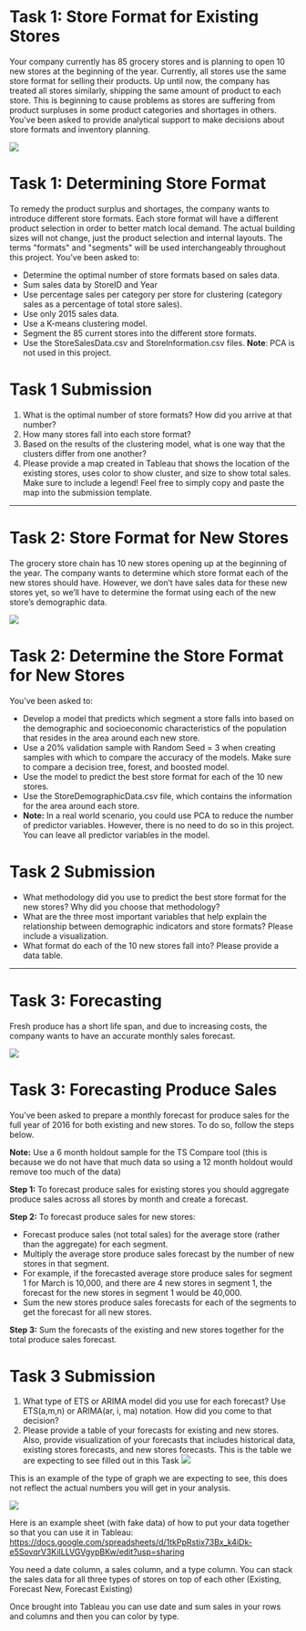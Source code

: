 # Task 1: Store Format for Existing Stores
Your company currently has 85 grocery stores and is planning to open 10 new stores at the beginning of the year. Currently, all stores use the same store format for selling their products. Up until now, the company has treated all stores similarly, shipping the same amount of product to each store. This is beginning to cause problems as stores are suffering from product surpluses in some product categories and shortages in others. You've been asked to provide analytical support to make decisions about store formats and inventory planning.

![](https://video.udacity-data.com/topher/2019/August/5d47a326_man-climbing-up-in-grocery-store-115680/man-climbing-up-in-grocery-store-115680.jpg)

# Task 1: Determining Store Format
To remedy the product surplus and shortages, the company wants to introduce different store formats. Each store format will have a different product selection in order to better match local demand. The actual building sizes will not change, just the product selection and internal layouts. The terms "formats" and "segments" will be used interchangeably throughout this project. You’ve been asked to:

- Determine the optimal number of store formats based on sales data.
 - Sum sales data by StoreID and Year
 - Use percentage sales per category per store for clustering (category sales as a percentage of total store sales).
 - Use only 2015 sales data.
 - Use a K-means clustering model.
- Segment the 85 current stores into the different store formats.
- Use the StoreSalesData.csv and StoreInformation.csv files.
<b>Note</b>:
PCA is not used in this project.

# Task 1 Submission
1. What is the optimal number of store formats? How did you arrive at that number?
2. How many stores fall into each store format?
3. Based on the results of the clustering model, what is one way that the clusters differ from one another?
4. Please provide a map created in Tableau that shows the location of the existing stores, uses color to show cluster, and size to show total sales. Make sure to include a legend! Feel free to simply copy and paste the map into the submission template.
---

# Task 2: Store Format for New Stores
The grocery store chain has 10 new stores opening up at the beginning of the year. The company wants to determine which store format each of the new stores should have. However, we don’t have sales data for these new stores yet, so we’ll have to determine the format using each of the new store’s demographic data.

![](https://video.udacity-data.com/topher/2019/August/5d47a544_construction-in-toronto-may-2012/construction-in-toronto-may-2012.jpg)

# Task 2: Determine the Store Format for New Stores
You’ve been asked to:

- Develop a model that predicts which segment a store falls into based on the demographic and socioeconomic characteristics of the population that resides in the area around each new store.
- Use a 20% validation sample with Random Seed = 3 when creating samples with which to compare the accuracy of the models. Make sure to compare a decision tree, forest, and boosted model.
- Use the model to predict the best store format for each of the 10 new stores.
- Use the StoreDemographicData.csv file, which contains the information for the area around each store.
- <b>Note:</b> In a real world scenario, you could use PCA to reduce the number of predictor variables. However, there is no need to do so in this project. You can leave all predictor variables in the model.

# Task 2 Submission
- What methodology did you use to predict the best store format for the new stores? Why did you choose that methodology?
- What are the three most important variables that help explain the relationship between demographic indicators and store formats? Please include a visualization.
- What format do each of the 10 new stores fall into? Please provide a data table.

---
# Task 3: Forecasting
Fresh produce has a short life span, and due to increasing costs, the company wants to have an accurate monthly sales forecast.

![](https://video.udacity-data.com/topher/2019/August/5d479d48_22219503122-065a9f04be-b/22219503122-065a9f04be-b.jpg)

# Task 3: Forecasting Produce Sales
You’ve been asked to prepare a monthly forecast for produce sales for the full year of 2016 for both existing and new stores. To do so, follow the steps below.

<b>Note:</b> Use a 6 month holdout sample for the TS Compare tool (this is because we do not have that much data so using a 12 month holdout would remove too much of the data)

<b>Step 1:</b> To forecast produce sales for existing stores you should aggregate produce sales across all stores by month and create a forecast.

<b>Step 2:</b> To forecast produce sales for new stores:

- Forecast produce sales (not total sales) for the average store (rather than the aggregate) for each segment.
- Multiply the average store produce sales forecast by the number of new stores in that segment.
- For example, if the forecasted average store produce sales for segment 1 for March is 10,000, and there are 4 new stores in segment 1, the forecast for the new stores in segment 1 would be 40,000.
- Sum the new stores produce sales forecasts for each of the segments to get the forecast for all new stores.

<b>Step 3:</b> Sum the forecasts of the existing and new stores together for the total produce sales forecast.

# Task 3 Submission
1. What type of ETS or ARIMA model did you use for each forecast? Use ETS(a,m,n) or ARIMA(ar, i, ma) notation. How did you come to that decision?
2. Please provide a table of your forecasts for existing and new stores. Also, provide visualization of your forecasts that includes historical data, existing stores forecasts, and new stores forecasts.
This is the table we are expecting to see filled out in this Task
![](https://video.udacity-data.com/topher/2017/June/5942f165_capture1/capture1.png)

This is an example of the type of graph we are expecting to see, this does not reflect the actual numbers you will get in your analysis.

![](https://video.udacity-data.com/topher/2017/June/5942f0d6_capture2/capture2.png)

Here is an example sheet (with fake data) of how to put your data together so that you can use it in Tableau:
<a href="https://docs.google.com/spreadsheets/d/1tkPpRstix73Bx_k4iDk-e5SovqrV3KiILLVGVgypBKw/edit?usp=sharing">https://docs.google.com/spreadsheets/d/1tkPpRstix73Bx_k4iDk-e5SovqrV3KiILLVGVgypBKw/edit?usp=sharing</a>

You need a date column, a sales column, and a type column. You can stack the sales data for all three types of stores on top of each other (Existing, Forecast New, Forecast Existing)

Once brought into Tableau you can use date and sum sales in your rows and columns and then you can color by type.
